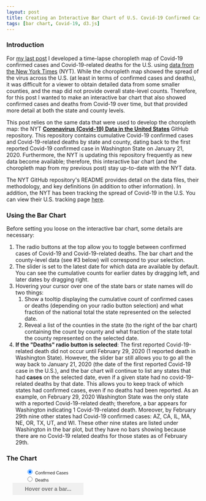 ```yaml
---
layout: post
title: Creating an Interactive Bar Chart of U.S. Covid-19 Confirmed Cases and Deaths by State and County
tags: [bar chart, Covid-19, d3.js]
---
```


### Introduction
For [my last post](https://rahosbach.github.io/2020-04-02-d3Covid19Choropleth/) I developed a time-lapse choropleth map of Covid-19 confirmed cases and Covid-19-related deaths for the U.S. using [data from the New York Times](https://github.com/nytimes/covid-19-data) (NYT).  While the choropleth map showed the spread of the virus across the U.S. (at least in terms of confirmed cases and deaths), it was difficult for a viewer to obtain detailed data from some smaller counties, and the map did not provide overall state-level counts.  Therefore, for this post I wanted to make an interactive bar chart that also showed confirmed cases and deaths from Covid-19 over time, but that provided more detail at both the state and county levels.

This post relies on the same data that were used to develop the choropleth map: the NYT [**Coronavirus (Covid-19) Data in the United States**](https://github.com/nytimes/covid-19-data) GitHub repository.  This repository contains cumulative Covid-19 confirmed cases and Covid-19-related deaths by state and county, dating back to the first reported Covid-19 confirmed case in Washington State on January 21, 2020.  Furthermore, the NYT is updating this repository frequently as new data become available; therefore, this interactive bar chart (and the choropleth map from my previous post) stay up-to-date with the NYT data.

The NYT GitHub repository's README provides detail on the data files, their methodology, and key definitions (in addition to other information).  In addition, the NYT has been tracking the spread of Covid-19 in the U.S.  You can view their U.S. tracking page [here](https://www.nytimes.com/interactive/2020/us/coronavirus-us-cases.html).

### Using the Bar Chart
Before setting you loose on the interactive bar chart, some details are necessary:
1. The radio buttons at the top allow you to toggle between confirmed cases of Covid-19 and Covid-19-related deaths.  The bar chart and the county-level data (see #3 below) will correspond to your selection.
2. The slider is set to the latest date for which data are available by default.  You can see the cumulative counts for earlier dates by dragging left, and later dates by dragging right.
3. Hovering your cursor over one of the state bars or state names will do two things:
    1. Show a tooltip displaying the cumulative count of confirmed cases or deaths (depending on your radio button selection) and what fraction of the national total the state represented on the selected date.
    2. Reveal a list of the counties in the state (to the right of the bar chart) containing the count by county and what fraction of the state total the county represented on the selected date.
4. **If the "Deaths" radio button is selected**: The first reported Covid-19-related death did not occur until February 29, 2020 (1 reported death in Washington State).  However, the slider bar still allows you to go all the way back to January 21, 2020 (the date of the first reported Covid-19 case in the U.S.), and the bar chart will continue to list any states that had __cases__ on the selected date, even if a given state had no covid-19-related deaths by that date.  This allows you to keep track of which states had confirmed cases, even if no deaths had been reported.  As an example, on February 29, 2020 Washington State was the only state with a reported Covid-19-related death; therefore, a bar appears for Washington indicating 1 Covid-19-related death.  Moreover, by February 29th nine other states had Covid-19 confirmed cases: AZ, CA, IL, MA, NE, OR, TX, UT, and WI.  These other nine states are listed under Washington in the bar plot, but they have no bars showing because there are no Covid-19 related deaths for those states as of February 29th.

### The Chart
<style>
    .axis .domain {
      font-family: Nunito, sans-serif;
      font-size: 0.8em;
      stroke: none;
      cursor: initial;
    }

    .x line {
      stroke: white;
    }

    .ticks {
      font-family: Nunito, sans-serif;
      font-size: 0.7em;
      cursor: initial;
    }

    .track,
    .track-inset,
    .track-overlay {
      stroke-linecap: round;
    }

    .track {
      stroke: #000;
      stroke-opacity: 0.3;
      stroke-width: 10px;
    }

    .track-inset {
      stroke: #ddd;
      stroke-width: 8px;
    }

    .track-overlay {
      pointer-events: stroke;
      stroke-width: 50px;
      cursor: crosshair;
    }

    .handle {
      fill: #fff;
      stroke: #000;
      stroke-opacity: 0.5;
      stroke-width: 1.25px;
    }
    
    .label {
      font-family: Nunito, sans-serif;
      font-size: 0.7em;
    }

    .tooltip {
      position: fixed;
      opacity: 0;
      pointer-events: none;
      background: #e0e0e0;
      max-width: 200px;
    }

    .tip-header {
      font-family: Nunito, sans-serif;
      border-bottom: 2px solid white;
      padding: 0.9rem 1rem;
    }

    .tip-body {
      font-family: Nunito, sans-serif;
      padding: 0.2rem 0;
    }

    .ttstate {
      font-family: Nunito, sans-serif;
      font-size: 0.9em;
      color: #555;
      margin: 0;
      font-weight: 600;
    }

    .ttbody {
      font-family: Nunito, sans-serif;
      font-size: 0.8em;
      color: #555;
      margin: 0;
      font-weight: 300;
    }

    .tip-info {
      font-family: Nunito, sans-serif;
      margin: 0;
      padding: 0.3rem 1em;
      font-size: 0.8em;
    }

    .tip-info:nth-of-type(odd) {
      background: #eee;
    }

    .flex-container {
      display: flex;
      flex-direction: row;
    }

    .selected-container {
      flex-direction: column;
      margin-left: 1rem;
    }

    .selected-header {
      font-family: Nunito, sans-serif;
      background: #f0f0f0;
      color: #777;
      padding: 0.5rem 2rem;
      text-align: left;
      font-weight: 600;
    }

    .selected-body {
      font-family: Nunito, sans-serif;
      overflow: auto;
      font-size: 0.6em;
      cursor: default;
      line-height: 0.4em;
    }
    
    .selected-element {
      margin-top: 5px;
      margin-bottom: 0px;
    }

    .selected-title {
      font-family: Nunito, sans-serif;
      font-weight: 600;
    }
    
    .controls {
      margin-left:50px;
    }
    
    .controls label {
      font-family: Nunito, sans-serif;
      font-size: 0.8em;
    }
</style>
<link href="https://fonts.googleapis.com/css2?family=Nunito:wght@300;600&display=swap" rel="stylesheet">
<script src="https://d3js.org/d3.v5.min.js"></script>
<script src="https://d3js.org/d3-array.v2.min.js"></script>
<div class="controls">
    <input type="radio" class="myRadio" id="cases" value="cases" name="metric" checked>
    <label for="cases">Confirmed Cases</label><br>
    <input type="radio" class="myRadio" id="deaths" value="deaths" name="metric">
    <label for="deaths">Deaths</label>
</div>
<div class="slider-container"></div>
<div class="flex-container">
    <div class="bar-chart-container"></div>
    <div class="selected-container">
        <div class="selected-header">Hover over a bar...</div>
        <div class="selected-body"></div>
</div>
<div class="tooltip">
    <div class="tip-header">
        <div class="ttstate"></div>
        <div class="ttbody"></div>
    </div>
    <div class="tip-body"></div>
</div>
<script>
    // Drawing utilities.
    function formatTicks(d) {
        if (d == 0) {
            return d3.format("d")(d);
        } else if (d < 1) {
            return d3.format("0.1f")(d);
        } else {
            return d3.format(".2s")(d)
                .replace("k", " thou")
                .replace("M", " mil")
                .replace("G", " bil")
                .replace("T", " tril");
        };
    };

    // Type conversion.
    function convert_types(d) {
        const date_formatted = parseDate(d.date);
        return {
            date: date_formatted,
            date_label: formatDateForLabel(date_formatted),
            county: d.county,
            state: d.state,
            county_state: d.county + ", " + d.state,
            fips: d.fips,
            cases: +d.cases,
            deaths: +d.deaths
        };
    };

    // Data utilities.
    const parseDate = string => d3.timeParse("%Y-%m-%d")(string);
    const formatDateForLabel = date => d3.timeFormat("%b. %d")(date);

    // Data preparation.
    function filterData(data, dateref) {
        return data.filter(d => {
            return d.date.getTime() === dateref.getTime();
        });
    };

    function prepareBarChartData(data, metric) {
        const dataMap = d3.rollup(
            data,
            v => d3.sum(v, leaf => leaf[metric]),
            d => d.state
        );
        if (metric === "cases") {
            var dataArray = Array.from(dataMap, d => ({
                state: d[0],
                cases: d[1]
            }));
        } else {
            var dataArray = Array.from(dataMap, d => ({
                state: d[0],
                deaths: d[1]
            }));
        };
        return dataArray;
    };

    // Tooltip handler.
    function mouseover(element, dataForDate, metric) {

        // Get bar data.
        var barData = d3.select(element).data()[0];

        if (barData.length) {
            // For hovering over a state name (not the bar), a string
            // will be returned that has a length associated with it.
            const preState = barData;
            const preVal = d3.sum(dataForDate.filter(d => d.state == preState), d=> d[metric]);
            if (metric == "cases") {
                barData = {"state": preState, "cases": preVal};
            } else {
                barData = {"state": preState, "deaths": preVal};
            };
        };

        var nationalTotal = d3.sum(dataForDate, d => d[metric]);

        // Get metric.
        if (metric == "cases") {
            var bodyData = [
                ['Confirmed Cases', d3.format(",")(barData[metric])],
                ['U.S. Fraction', d3.format(".1%")(barData[metric] / nationalTotal)]
            ];
        } else {
            var bodyData = [
                ['Deaths', d3.format(",")(barData[metric])],
                ['U.S. Fraction', d3.format(".1%")(barData[metric] / nationalTotal)]
            ];
        };

        // Filter date data down to selected state and sort
        var stateData = dataForDate
            .filter(d => {
                return d.state === barData.state;
            })
            .sort((a, b) => d3.descending(a[metric], b[metric]) || d3.ascending(a.county, b.county));

        // Build tooltip.
        const tip = d3.select(".tooltip");

        tip
            .style("left", d3.event.clientX + 15 + "px")
            .style("top", d3.event.clientY + "px")
            .transition()
            .style("opacity", 0.98);

        tip.select(".ttstate")
            .html(barData.state);
        tip.select(".ttbody")
            .html(d3.select('.label')._groups[0][0].textContent + ", 2020");

        d3.select(".tip-body")
            .selectAll("p")
            .data(bodyData)
            .join("p")
            .attr("class", "tip-info")
            .html(d => d[0] + ": " + d[1]);

        const stateTotal = d3.sum(stateData, d => d[metric]);

        // Update selected title.
        d3.select('.selected-header')._groups[0][0].textContent = "County Data for " + barData.state;
        // Update selected elements.
        d3.select(".selected-body")
            .selectAll(".selected-element")
            .data(stateData, d => d.county)
            .join(
                enter => enter
                .append("p")
                .attr("class", "selected-element")
                .html(d => `<span class="selected-title">${d.county} County</span> | ${d3.format(",")(d[metric])} ${metric} (${d3.format(".1%")(d[metric]/stateTotal)} of state total)`),
                update => update
                .html(d => `<span class="selected-title">${d.county} County</span> | ${d3.format(",")(d[metric])} ${metric} (${d3.format(".1%")(d[metric]/stateTotal)} of state total)`),
                exit => exit.remove()
            );
    };

    function mousemove() {
        d3.select(".tooltip")
            .style("left", d3.event.clientX + 15 + "px")
            .style("top", d3.event.clientY + "px");
    };

    function mouseout() {
        d3.select(".tooltip")
            .transition()
            .style("opacity", 0);
    };

    // Main function.
    function ready(data) {
        const dateMin = d3.min(data, d => d.date),
            dateMax = d3.max(data, d => d.date);

        let metric = 'cases';

        function click() {
            const newDate = d3.timeParse("%b. %d")(d3.select('.label')._groups[0][0].textContent);
            newDate.setYear(2020);

            var choices = [];
            d3.selectAll(".myRadio").each(function(d) {
                cb = d3.select(this);
                if (cb.property("checked")) {
                    choices.push(cb.property("value"));
                };
            });
            metric = choices[0];

            update(newDate, data, metric);
        };

        const dataClean = filterData(data, dateMax);
        const barChartData = prepareBarChartData(dataClean, metric).sort((a, b) =>
            d3.descending(a[metric], b[metric]) || d3.ascending(a.state, b.state)
        );

        // Margin convention.
        const margin = {
            top: 35,
            right: 40,
            bottom: 40,
            left: 120
        };
        const width = 400 - margin.left - margin.right;
        const height = 800 - margin.top - margin.bottom;

        // Scales.
        const xScale = d3.scaleLinear()
            .range([0, width]);

        const yScale = d3.scaleBand()
            .paddingInner(0.25);

        const dateScale = d3.scaleTime()
            .domain([dateMin, dateMax])
            .range([0, width])
            .clamp(true);

        // Draw slider.
        var slider = d3.select(".slider-container")
            .append("svg")
            .attr("width", width + margin.left + margin.right)
            .attr("height", 50)
            .append("g")
            .attr("class", "slider")
            .attr("transform", "translate(" + margin.left + "," + 50 / 1.7 + ")");

        slider.append("line")
            .attr("class", "track")
            .attr("x1", dateScale.range()[0])
            .attr("x2", dateScale.range()[1])
            .select(function() {
                return this.parentNode.appendChild(this.cloneNode(true));
            })
            .attr("class", "track-inset")
            .select(function() {
                return this.parentNode.appendChild(this.cloneNode(true));
            })
            .attr("class", "track-overlay")
            .call(d3.drag()
                .on("start.interrupt", function() {
                    slider.interrupt();
                })
                .on("start drag", function() {
                    update(d3.timeDay(dateScale.invert(d3.event.x)), data, metric);
                }));

        slider.insert("g", ".track-overlay")
            .attr("class", "ticks")
            .attr("transform", "translate(0," + 18 + ")")
            .selectAll("text")
            .data(dateScale.ticks(5))
            .enter()
            .append("text")
            .attr("x", dateScale)
            .attr("text-anchor", "middle")
            .text(function(d) {
                return formatDateForLabel(d);
            });

        var handle = slider
            .insert("circle", ".track-overlay")
            .attr("class", "handle")
            .attr("r", 9);

        var label = slider.append("text")
            .attr("class", "label")
            .attr("text-anchor", "middle")
            .attr("font-size", "0.7em")
            .text(formatDateForLabel(dateMax))
            .attr("transform", "translate(0," + (-15) + ")")

        // Draw base.
        const svg = d3.select(".bar-chart-container")
            .append("svg")
            .attr("width", width + margin.left + margin.right)
            .attr("height", height + margin.top + margin.bottom)
            .append("g")
            .attr("transform", "translate(" + margin.left + "," + margin.top + ")");

        // Draw bars.
        const bars = svg
            .append("g")
            .attr("class", "bars");

        // General update pattern.
        function update(date, data, metric) {

            // Filter and prepare data.
            const dataClean = filterData(data, date);
            const barChartData = prepareBarChartData(dataClean, metric).sort((a, b) =>
                d3.descending(a[metric], b[metric]) || d3.ascending(a.state, b.state)
            );

            // Update scales.
            const xMax = d3.max(barChartData, d => d[metric]);
            const numStates = d3.count(barChartData, d => d[metric]);
            xScale.domain([0, d3.max([xMax, 5])]);
            yScale
                .domain(barChartData.map(d => d.state))
                .rangeRound([0, height / 55 * numStates]) // 55 "states" in data set

            // Setup transition
            const dur = 1000;
            const t = d3.transition().duration(dur);

            // Remove any county data for a previously-selected state
            d3.select('.selected-header')._groups[0][0].textContent = "Hover over a bar...";
            d3.select(".selected-body")
                .selectAll(".selected-element")
                .transition(t)
                .remove();

            // Setup color
            var color = (metric === "cases") ? "silver" : "firebrick"
            // Update bars.
            bars
                .selectAll(".bar")
                .data(barChartData, d => d.state)
                .join(
                    enter => {
                        enter
                            .append("rect")
                            .attr("class", "bar")
                            .attr("y", d => yScale(d.state))
                            .attr("height", yScale.bandwidth())
                            .style("fill", "white")
                            .transition(t)
                            .delay((d, i) => i * 20)
                            .style("fill", color)
                            .attr("width", d => xScale(d[metric]))
                    },

                    update => update
                    .transition(t)
                    .delay((d, i) => i * 20)
                    .style("fill", color)
                    .attr("y", d => yScale(d.state))
                    .attr("width", d => xScale(d[metric])),

                    exit => exit
                    .transition()
                    .duration(dur / 2)
                    .style("fill-opacity", 0)
                    .remove()
                )

            // Update axes.
            xAxisDraw.transition(t).call(xAxis.scale(xScale));
            yAxisDraw.transition(t).call(yAxis.scale(yScale));

            // Update slider.
            handle.attr("cx", dateScale(date));
            label
                .attr("x", dateScale(date))
                .text(formatDateForLabel(date));

            // Add tooltip and county data.
            d3.selectAll(".bar")
                .on("mouseover", function() {
                    mouseover(this, dataClean, metric);
                })
                .on("mousemove", mousemove)
                .on("mouseout", mouseout);
            d3.select(".y.axis").selectAll(".tick")
                .on("mouseover", function() {
                    mouseover(this, dataClean, metric);
                })
                .on("mousemove", mousemove)
                .on("mouseout", mouseout);
        };

        // Draw axes.
        const xAxis = d3
            .axisTop(xScale)
            .tickFormat(formatTicks)
            .ticks(4)
            .tickSizeOuter(0)
            .tickSizeInner(-height);

        const xAxisDraw = svg
            .append("g")
            .attr("class", "x axis");

        const yAxis = d3.axisLeft(yScale).tickSize(0);

        const yAxisDraw = svg
            .append("g")
            .attr("class", "y axis");

        // Initial render.
        update(dateMax, data, "cases");

        // Listen to click events.
        d3.selectAll(".myRadio")
            .on("click", click);

        // Prep selected elements' handler.
        d3.select(".selected-container")
            .attr("width", width + margin.left + margin.right)
            .attr("height", height + margin.top + margin.bottom);
    };

    // Load data.
    d3.csv("https://raw.githubusercontent.com/nytimes/covid-19-data/master/us-counties.csv", convert_types)
        .then(res => {
            ready(res);
        });
</script>
